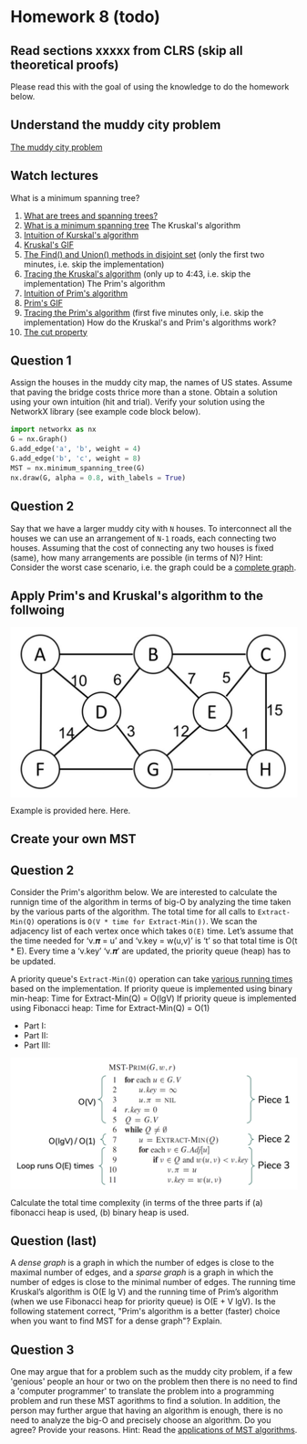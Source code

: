 # Homework 8 (todo)

## Read sections xxxxx from CLRS (skip all theoretical proofs)
Please read this with the goal of using the knowledge to do the homework below.

## Understand the muddy city problem
[The muddy city problem](./muddy_city_problem.md)

## Watch lectures
What is a minimum spanning tree?
1. [What are trees and spanning trees?](https://youtu.be/qD6taefu3-Q)
1. [What is a minimum spanning tree](https://youtu.be/5INWifzqStU)
The Kruskal's algorithm
1. [Intuition of Kurskal's algorithm](https://youtu.be/AYC1N2QG_VM)
1. [Kruskal's GIF](https://en.wikipedia.org/wiki/Kruskal%27s_algorithm#/media/File:KruskalDemo.gif)
1. [The Find() and Union() methods in disjoint set](https://youtu.be/UBY4sF86KEY) (only the first two minutes, i.e. skip the implementation)
1. [Tracing the Kruskal's algorithm](https://youtu.be/5xosHRdxqHA?t=83) (only up to 4:43, i.e. skip the implementation)
The Prim's algorithm
1. [Intuition of Prim's algorithm](https://youtu.be/c0KKW9Fcve4)
1. [Prim's GIF](https://en.wikipedia.org/wiki/Prim%27s_algorithm#/media/File:PrimAlgDemo.gif)
1. [Tracing the Prim's algorithm](https://youtu.be/z1L3rMzG1_A) (first five minutes only, i.e. skip the implementation)
How do the Kruskal's and Prim's algorithms work?
1. [The cut property](https://youtu.be/QYdZS4S-FyU)

## Question 1
Assign the houses in the muddy city map, the names of US states. Assume that paving the bridge costs thrice more than a stone. Obtain a solution using your own intuition (hit and trial). Verify your solution using the NetworkX library (see example code block below).

```python
import networkx as nx
G = nx.Graph()
G.add_edge('a', 'b', weight = 4)
G.add_edge('b', 'c', weight = 8)
MST = nx.minimum_spanning_tree(G)
nx.draw(G, alpha = 0.8, with_labels = True)
```

## Question 2
Say that we have a larger muddy city with `N` houses. To interconnect all the houses we can use an arrangement of `N-1` roads, each connecting two houses. Assuming that the cost of connecting any two houses is fixed (same), how many arrangements are possible (in terms of N)? Hint: Consider the worst case scenario, i.e. the graph could be a [complete graph](https://en.wikipedia.org/wiki/Complete_graph).

## Apply Prim's and Kruskal's algorithm to the follwoing

<img src="mst_problem.png" align="middle" width="550"/>

Example is provided here. Here.

## Create your own MST

## Question 2
Consider the Prim's algorithm below. We are interested to calculate the runnign time of the algorithm in terms of big-O by analyzing the time taken by the various parts of the algorithm. The total time for all calls to `Extract-Min(Q)` operations is `O(V * time for Extract-Min())`. We scan the adjacency list of each vertex once which takes `O(E)` time. Let’s assume that the time needed for ‘v.𝝅 = u’ and ‘v.key = w(u,v)’ is ‘t’ so that total time is O(t * E). Every time a ‘v.key’ ‘v.𝝅’ are updated, the priority queue (heap) has to be updated. 


A priority queue's `Extract-Min(Q)` operation can take [various running times](https://en.wikipedia.org/wiki/Priority_queue) based on the implementation. 
If priority queue is implemented using binary min-heap:
Time for Extract-Min(Q) = O(lgV)
If priority queue is implemented using Fibonacci heap:
Time for Extract-Min(Q) = O(1)
* Part I:
* Part II:
* Part III:

<img src="prims_running_time.png" align="middle" width="550"/>

Calculate the total time complexity (in terms of the three parts if (a) fibonacci heap is used, (b) binary heap is used.

## Question (last)
A *dense graph* is a graph in which the number of edges is close to the maximal number of edges, and a *sparse graph* is a graph in which the number of edges is close to the minimal number of edges. The running time Kruskal’s algorithm is O(E lg V) and the running time of Prim’s algorithm (when we use Fibonacci heap for priority queue) is O(E + V lgV). Is the following statement correct, "Prim's algorithm is a better (faster) choice when you want to find MST for a dense graph"? Explain.

## Question 3
One may argue that for a problem such as the muddy city problem, if a few 'genious' people an hour or two on the problem then there is no need to find a 'computer programmer' to translate the problem into a programming problem and run these MST agorithms to find a solution. In addition, the person may further argue that having an algorithm is enough, there is no need to analyze the big-O and precisely choose an algorithm. Do you agree? Provide your reasons. Hint: Read the [applications of MST algorithms](https://en.wikipedia.org/wiki/Spanning_tree).

